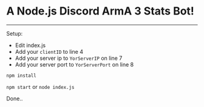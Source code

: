 # A Node.js Discord ArmA 3 Stats Bot!
-------------

Setup:

* Edit index.js
 * Add your `clientID` to line 4
 * Add your server ip to `YorServerIP` on line 7
 * Add your server port to `YorServerPort` on line 8

`npm install`

`npm start` or `node index.js`

Done..


